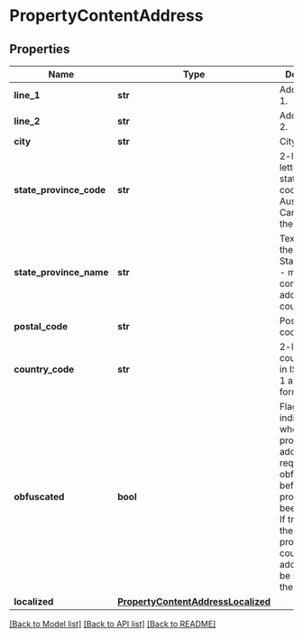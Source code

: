 # PropertyContentAddress

## Properties
Name | Type | Description | Notes
------------ | ------------- | ------------- | -------------
**line_1** | **str** | Address line 1. | [optional] 
**line_2** | **str** | Address line 2. | [optional] 
**city** | **str** | City. | [optional] 
**state_province_code** | **str** | 2-letter or 3-letter state/province code for Australia, Canada and the USA. | [optional] 
**state_province_name** | **str** | Text name of the State/Province - more common for additional countries. | [optional] 
**postal_code** | **str** | Postal/zip code. | [optional] 
**country_code** | **str** | 2-letter country code, in ISO 3166-1 alpha-2 format. | [optional] 
**obfuscated** | **bool** | Flag to indicate whether a property address requires obfuscation before the property has been booked. If true, only the city, province, and country of the address can be shown to the customer. | [optional] 
**localized** | [**PropertyContentAddressLocalized**](PropertyContentAddressLocalized.md) |  | [optional] 

[[Back to Model list]](../README.md#documentation-for-models) [[Back to API list]](../README.md#documentation-for-api-endpoints) [[Back to README]](../README.md)



